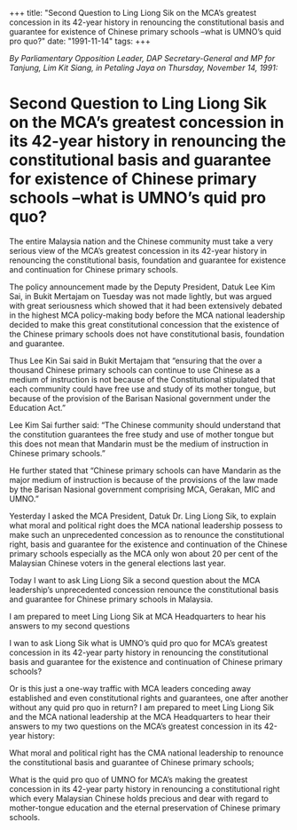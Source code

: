 +++ 
title: "Second Question to Ling Liong Sik on the MCA’s greatest concession in its 42-year history in renouncing the constitutional basis and guarantee for existence of Chinese primary schools –what is UMNO’s quid pro quo?"
date: "1991-11-14"
tags:
+++

_By Parliamentary Opposition Leader, DAP Secretary-General and MP for Tanjung, Lim Kit Siang, in Petaling Jaya on Thursday, November 14, 1991:_

# Second Question to Ling Liong Sik on the MCA’s greatest concession in its 42-year history in renouncing the constitutional basis and guarantee for existence of Chinese primary schools –what is UMNO’s quid pro quo?

The entire Malaysia nation and the Chinese community must take a very serious view of the MCA’s greatest concession in its 42-year history in renouncing the constitutional basis, foundation and guarantee for existence and continuation for Chinese primary schools.</u>

The policy announcement made by the Deputy President, Datuk Lee Kim Sai, in Bukit Mertajam on Tuesday was not made lightly, but was argued with great seriousness which showed that it had been extensively debated in the highest MCA policy-making body before the MCA national leadership decided to make this great constitutional concession that the existence of the Chinese primary schools does not have constitutional basis, foundation and guarantee.

Thus Lee Kin Sai said in Bukit Mertajam that “ensuring that the over a thousand Chinese primary schools can continue to use Chinese as a medium of instruction is not because of the Constitutional stipulated that each community could have free use and study of its mother tongue, but because of the provision of the Barisan Nasional government under the Education Act.”

Lee Kim Sai further said: “The Chinese community should understand that the constitution guarantees the free study and use of mother tongue but this does not mean that Mandarin must be the medium of instruction in Chinese primary schools.”

He further stated that “Chinese primary schools can have Mandarin as the major medium of instruction is because of the provisions of the law made by the Barisan Nasional government comprising MCA, Gerakan, MIC and UMNO.”

Yesterday I asked the MCA President, Datuk Dr. Ling Liong Sik, to explain what moral and political right does the MCA national leadership possess to make such an unprecedented concession as to renounce the constitutional right, basis and guarantee for the existence and continuation of the Chinese primary schools especially as the MCA only won about 20 per cent of the Malaysian Chinese voters in the general elections last year.

Today I want to ask Ling Liong Sik a second question about the MCA leadership’s unprecedented concession renounce the constitutional basis and guarantee for Chinese primary schools in Malaysia.

I am prepared to meet Ling Liong Sik at MCA Headquarters to hear his answers to my second questions											

I wan to ask Liong Sik what is UMNO’s quid pro quo for MCA’s greatest concession in its 42-year party history in renouncing the constitutional basis and guarantee for the existence and continuation of Chinese primary schools?

Or is this just a one-way traffic with MCA leaders conceding away established and even constitutional rights and guarantees, one after another without any quid pro quo in return?
I am prepared to meet Ling Liong Sik and the MCA national leadership at the MCA Headquarters to hear their answers to my two questions on the MCA’s greatest concession in its 42-year history:

What moral and political right has the CMA national leadership to renounce the constitutional basis and guarantee of Chinese primary schools;

What is the quid pro quo of UMNO for MCA’s making the greatest concession in its 42-year party history in renouncing a constitutional right which every Malaysian Chinese holds precious and dear with regard to mother-tongue education and the eternal preservation of Chinese primary schools.
 
